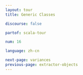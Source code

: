 ```yaml
---
layout: tour
title: Generic Classes

discourse: false

partof: scala-tour

num: 16

language: zh-cn

next-page: variances
previous-page: extractor-objects
---
```

